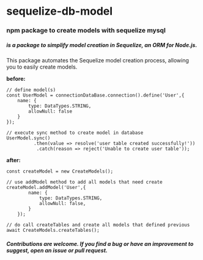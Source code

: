 # **sequelize-db-model**

### npm package to create models with sequelize mysql

##### is a package to simplify model creation in Sequelize, an ORM for Node.js.  
This package automates the Sequelize model creation process, allowing you to  easily create models.  

**before:**

```
// define model(s)
const UserModel = connectionDataBase.connection().define('User',{
    name: {
        type: DataTypes.STRING,
        allowNull: false
    }
});

// execute sync method to create model in database
UserModel.sync()
          .then(value => resolve('user table created successfully!'))
           .catch(reason => reject('Unable to create user table'));
```


**after:**

```
const createModel = new CreateModels();

// use addModel method to add all models that need create
createModel.addModel('User',{
        name: {
            type: DataTypes.STRING,
            allowNull: false,
        }
    });
    
// do call createTables and create all models that defined previous
await CreateModels.createTables();
```


##### Contributions are welcome. If you find a bug or have an improvement to suggest, open an issue or pull request.